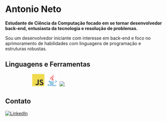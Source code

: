 # Antonio Neto

**Estudante de Ciência da Computação focado em se tornar desenvolvedor back-end, entusiasta da tecnologia e resolução de problemas.**

Sou um desenvolvedor iniciante com interesse em back-end e foco no aprimoramento de habilidades com linguagens de programação e estruturas robustas.

## Linguagens e Ferramentas

<marquee behavior="scroll" direction="left" scrollamount="22">
  <img src="https://raw.githubusercontent.com/devicons/devicon/master/icons/javascript/javascript-original.svg" height="40" alt="JavaScript" />
  <img src="https://raw.githubusercontent.com/devicons/devicon/master/icons/java/java-original.svg" height="40" alt="Java" />
  <img src="https://www.svgrepo.com/download/303251/mysql-logo.svg" height="60 alt="Mysql" />
</marquee>



## Contato
[![LinkedIn](https://img.shields.io/badge/LinkedIn-blue?logo=linkedin&style=for-the-badge)](https://www.linkedin.com/in/antonio-neto-1222012b9)
